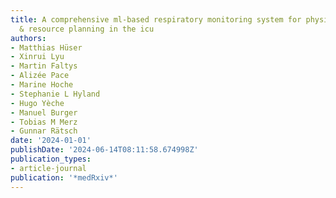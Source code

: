 ```yaml
---
title: A comprehensive ml-based respiratory monitoring system for physiological monitoring
  & resource planning in the icu
authors:
- Matthias Hüser
- Xinrui Lyu
- Martin Faltys
- Alizée Pace
- Marine Hoche
- Stephanie L Hyland
- Hugo Yèche
- Manuel Burger
- Tobias M Merz
- Gunnar Rätsch
date: '2024-01-01'
publishDate: '2024-06-14T08:11:58.674998Z'
publication_types:
- article-journal
publication: '*medRxiv*'
---
```

